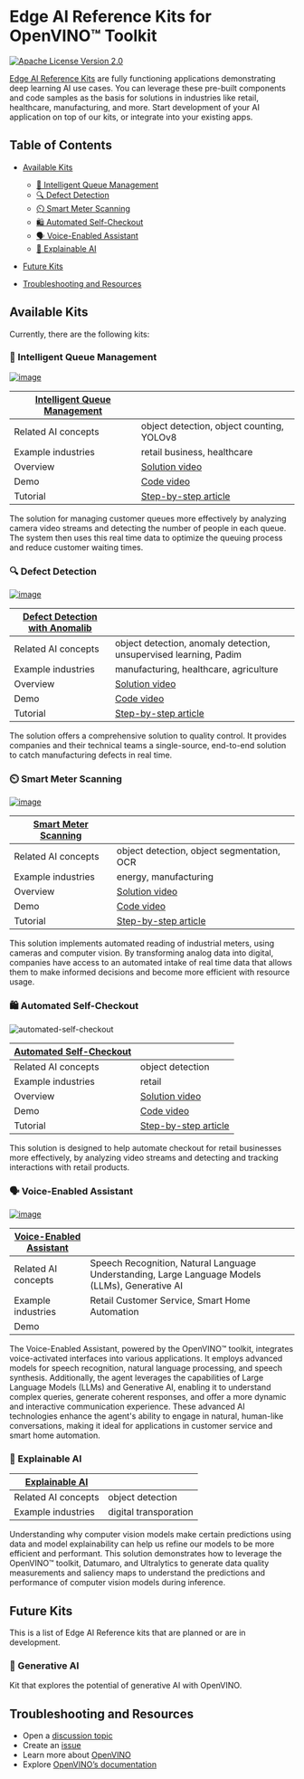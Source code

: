 # Edge AI Reference Kits for OpenVINO™ Toolkit

[![Apache License Version 2.0](https://img.shields.io/badge/license-Apache_2.0-green.svg)](https://github.com/openvinotoolkit/openvino_notebooks/blob/main/LICENSE)

[Edge AI Reference Kits](https://www.intel.com/content/www/us/en/developer/topic-technology/edge-5g/open-potential.html) are fully functioning applications demonstrating deep learning AI use cases. You can leverage these pre-built components and code samples as the basis for solutions in industries like retail, healthcare, manufacturing, and more. Start development of your AI application on top of our kits, or integrate into your existing apps. 

## Table of Contents

- [Available Kits](#available-kits)
	- [🚶 Intelligent Queue Management](#-intelligent-queue-management)
	- [🔍 Defect Detection](#-defect-detection)
	- [⏲️ Smart Meter Scanning](#%EF%B8%8F-smart-meter-scanning)
	- [🛍️ Automated Self-Checkout](#%EF%B8%8F-automated-self-checkout)
	- [🗣️ Voice-Enabled Assistant](#%EF%B8%8F-voice-enabled-assistant)
	- [🔦 Explainable AI](#-explainable-ai) 
- [Future Kits](#future-kits)

- [Troubleshooting and Resources](#troubleshooting-and-resources)

## Available Kits
Currently, there are the following kits:

### 🚶 Intelligent Queue Management
[![image](https://github.com/openvinotoolkit/openvino_notebooks/assets/138901786/6874cfe8-3462-4b30-8026-c14aab7b695c)](intelligent_queue_management)

| [Intelligent Queue Management](intelligent_queue_management) |  |
| - | - |
| Related AI concepts | object detection, object counting, YOLOv8 |
| Example industries | retail business, healthcare |
| Overview | [Solution video](https://www.youtube.com/watch?v=fwFbl4_8jk8) |
| Demo | [Code video](https://www.youtube.com/watch?v=9E2baweCCXQ) |
| Tutorial | [Step-by-step article](https://www.intel.com/content/www/us/en/developer/articles/training/create-intelligent-queue-management.html) |

The solution for managing customer queues more effectively by analyzing camera video streams and detecting the number of people in each queue. The system then uses this real time data to optimize the queuing process and reduce customer waiting times.

### 🔍 Defect Detection
[![image](https://github.com/openvinotoolkit/openvino_notebooks/assets/138901786/cf933593-31f7-44a5-9cd1-fc68e8a719a9)](defect_detection_anomalib)

| [Defect Detection with Anomalib](defect_detection_anomalib) |  |
| - | - |
| Related AI concepts | object detection, anomaly detection, unsupervised learning, Padim |
| Example industries | manufacturing, healthcare, agriculture |
| Overview | [Solution video](https://www.youtube.com/watch?v=ho6R69EDyao) |
| Demo | [Code video](https://www.youtube.com/watch?v=OifcJbZRaGM) |
| Tutorial | [Step-by-step article](https://www.intel.com/content/www/us/en/developer/articles/training/defect-detection-with-anomalib.html) |

The solution offers a comprehensive solution to quality control. It provides companies and their technical teams a single-source, end-to-end solution to catch manufacturing defects in real time.

### ⏲️ Smart Meter Scanning
[![image](https://github.com/openvinotoolkit/openvino_notebooks/assets/138901786/0136d123-15c9-4696-bf4d-b169b3c7db4d)](meter_reader)

| [Smart Meter Scanning](meter_reader) |  |
| - | - |
| Related AI concepts | object detection, object segmentation, OCR |
| Example industries | energy, manufacturing |
| Overview | [Solution video](https://www.youtube.com/watch?v=y2xCZYe8GAQ) |
| Demo | [Code video](https://www.youtube.com/watch?v=9jcFGzFjHXo) |
| Tutorial | [Step-by-step article](https://www.intel.com/content/www/us/en/developer/articles/training/create-smart-meter-scanning.html) |

This solution implements automated reading of industrial meters, using cameras and computer vision. By transforming analog data into digital, companies have access to an automated intake of real time data that allows them to make informed decisions and become more efficient with resource usage.

### 🛍️ Automated Self-Checkout
![automated-self-checkout](https://github.com/openvinotoolkit/openvino_notebooks/assets/138901786/965a6604-fa15-427e-9d44-c23fa0bbeb6b)

| [Automated Self-Checkout](automated_self_checkout) |  |
| - | - |
| Related AI concepts | object detection |
| Example industries | retail |
| Overview | [Solution video](https://www.youtube.com/watch?v=VrJRr_thxcs) |
| Demo | [Code video](https://www.youtube.com/watch?v=rw8cTr-hD-g) |
| Tutorial | [Step-by-step article](https://www.intel.com/content/www/us/en/developer/articles/training/detect-objects-openvino-automated-self-checkout.html) |

This solution is designed to help automate checkout for retail businesses more effectively, by analyzing video streams and detecting and tracking interactions with retail products.

### 🗣️ Voice-Enabled Assistant
[![image](https://github.com/huggingface/optimum-intel/assets/4547501/1a871fb6-688c-4ddc-b5f6-a89c129dcef4)](voice_enabled_assistant)

| [Voice-Enabled Assistant](voice_enabled_assistant) |  |
|----------------------------------------------------| - |
| Related AI concepts                                | Speech Recognition, Natural Language Understanding, Large Language Models (LLMs), Generative AI |
| Example industries                                 | Retail Customer Service, Smart Home Automation |
| Demo                                               |  |

The Voice-Enabled Assistant, powered by the OpenVINO™ toolkit, integrates voice-activated interfaces into various applications. It employs advanced models for speech recognition, natural language processing, and speech synthesis. Additionally, the agent leverages the capabilities of Large Language Models (LLMs) and Generative AI, enabling it to understand complex queries, generate coherent responses, and offer a more dynamic and interactive communication experience. These advanced AI technologies enhance the agent's ability to engage in natural, human-like conversations, making it ideal for applications in customer service and smart home automation.

### 🔦 Explainable AI
| [Explainable AI](explainable_ai) |  |
| - | - |
| Related AI concepts | object detection |
| Example industries | digital transporation |

Understanding why computer vision models make certain predictions using data and model explainability can help us refine our models to be more efficient and performant. This solution demonstrates how to leverage the OpenVINO™ toolkit, Datumaro, and Ultralytics to generate data quality measurements and saliency maps to understand the predictions and performance of computer vision models during inference.

## Future Kits
This is a list of Edge AI Reference kits that are planned or are in development.

### 🤖 Generative AI

Kit that explores the potential of generative AI with OpenVINO.

## Troubleshooting and Resources
- Open a [discussion topic](https://github.com/openvinotoolkit/openvino_notebooks/discussions)
- Create an [issue](https://github.com/openvinotoolkit/openvino_notebooks/issues)
- Learn more about [OpenVINO](https://www.intel.com/content/www/us/en/developer/tools/openvino-toolkit/overview.html)
- Explore [OpenVINO’s documentation](https://docs.openvino.ai/2023.0/home.html)
